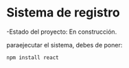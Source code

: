 <h1> Sistema de registro </h1>

-Estado del proyecto: En construcción.

paraejecutar el sistema, debes de poner:

```npm install react```

